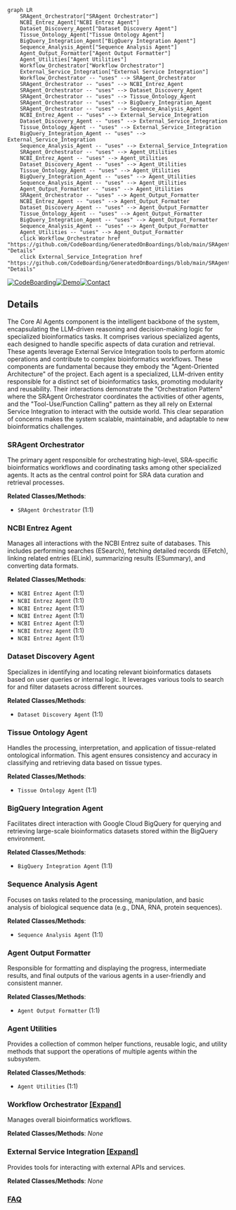 ```mermaid
graph LR
    SRAgent_Orchestrator["SRAgent Orchestrator"]
    NCBI_Entrez_Agent["NCBI Entrez Agent"]
    Dataset_Discovery_Agent["Dataset Discovery Agent"]
    Tissue_Ontology_Agent["Tissue Ontology Agent"]
    BigQuery_Integration_Agent["BigQuery Integration Agent"]
    Sequence_Analysis_Agent["Sequence Analysis Agent"]
    Agent_Output_Formatter["Agent Output Formatter"]
    Agent_Utilities["Agent Utilities"]
    Workflow_Orchestrator["Workflow Orchestrator"]
    External_Service_Integration["External Service Integration"]
    Workflow_Orchestrator -- "uses" --> SRAgent_Orchestrator
    SRAgent_Orchestrator -- "uses" --> NCBI_Entrez_Agent
    SRAgent_Orchestrator -- "uses" --> Dataset_Discovery_Agent
    SRAgent_Orchestrator -- "uses" --> Tissue_Ontology_Agent
    SRAgent_Orchestrator -- "uses" --> BigQuery_Integration_Agent
    SRAgent_Orchestrator -- "uses" --> Sequence_Analysis_Agent
    NCBI_Entrez_Agent -- "uses" --> External_Service_Integration
    Dataset_Discovery_Agent -- "uses" --> External_Service_Integration
    Tissue_Ontology_Agent -- "uses" --> External_Service_Integration
    BigQuery_Integration_Agent -- "uses" --> External_Service_Integration
    Sequence_Analysis_Agent -- "uses" --> External_Service_Integration
    SRAgent_Orchestrator -- "uses" --> Agent_Utilities
    NCBI_Entrez_Agent -- "uses" --> Agent_Utilities
    Dataset_Discovery_Agent -- "uses" --> Agent_Utilities
    Tissue_Ontology_Agent -- "uses" --> Agent_Utilities
    BigQuery_Integration_Agent -- "uses" --> Agent_Utilities
    Sequence_Analysis_Agent -- "uses" --> Agent_Utilities
    Agent_Output_Formatter -- "uses" --> Agent_Utilities
    SRAgent_Orchestrator -- "uses" --> Agent_Output_Formatter
    NCBI_Entrez_Agent -- "uses" --> Agent_Output_Formatter
    Dataset_Discovery_Agent -- "uses" --> Agent_Output_Formatter
    Tissue_Ontology_Agent -- "uses" --> Agent_Output_Formatter
    BigQuery_Integration_Agent -- "uses" --> Agent_Output_Formatter
    Sequence_Analysis_Agent -- "uses" --> Agent_Output_Formatter
    Agent_Utilities -- "uses" --> Agent_Output_Formatter
    click Workflow_Orchestrator href "https://github.com/CodeBoarding/GeneratedOnBoardings/blob/main/SRAgent/Workflow_Orchestrator.md" "Details"
    click External_Service_Integration href "https://github.com/CodeBoarding/GeneratedOnBoardings/blob/main/SRAgent/External_Service_Integration.md" "Details"
```

[![CodeBoarding](https://img.shields.io/badge/Generated%20by-CodeBoarding-9cf?style=flat-square)](https://github.com/CodeBoarding/CodeBoarding)[![Demo](https://img.shields.io/badge/Try%20our-Demo-blue?style=flat-square)](https://www.codeboarding.org/demo)[![Contact](https://img.shields.io/badge/Contact%20us%20-%20contact@codeboarding.org-lightgrey?style=flat-square)](mailto:contact@codeboarding.org)

## Details

The Core AI Agents component is the intelligent backbone of the system, encapsulating the LLM-driven reasoning and decision-making logic for specialized bioinformatics tasks. It comprises various specialized agents, each designed to handle specific aspects of data curation and retrieval. These agents leverage External Service Integration tools to perform atomic operations and contribute to complex bioinformatics workflows. These components are fundamental because they embody the "Agent-Oriented Architecture" of the project. Each agent is a specialized, LLM-driven entity responsible for a distinct set of bioinformatics tasks, promoting modularity and reusability. Their interactions demonstrate the "Orchestration Pattern" where the SRAgent Orchestrator coordinates the activities of other agents, and the "Tool-Use/Function Calling" pattern as they all rely on External Service Integration to interact with the outside world. This clear separation of concerns makes the system scalable, maintainable, and adaptable to new bioinformatics challenges.

### SRAgent Orchestrator
The primary agent responsible for orchestrating high-level, SRA-specific bioinformatics workflows and coordinating tasks among other specialized agents. It acts as the central control point for SRA data curation and retrieval processes.


**Related Classes/Methods**:

- `SRAgent Orchestrator` (1:1)


### NCBI Entrez Agent
Manages all interactions with the NCBI Entrez suite of databases. This includes performing searches (ESearch), fetching detailed records (EFetch), linking related entries (ELink), summarizing results (ESummary), and converting data formats.


**Related Classes/Methods**:

- `NCBI Entrez Agent` (1:1)
- `NCBI Entrez Agent` (1:1)
- `NCBI Entrez Agent` (1:1)
- `NCBI Entrez Agent` (1:1)
- `NCBI Entrez Agent` (1:1)
- `NCBI Entrez Agent` (1:1)
- `NCBI Entrez Agent` (1:1)


### Dataset Discovery Agent
Specializes in identifying and locating relevant bioinformatics datasets based on user queries or internal logic. It leverages various tools to search for and filter datasets across different sources.


**Related Classes/Methods**:

- `Dataset Discovery Agent` (1:1)


### Tissue Ontology Agent
Handles the processing, interpretation, and application of tissue-related ontological information. This agent ensures consistency and accuracy in classifying and retrieving data based on tissue types.


**Related Classes/Methods**:

- `Tissue Ontology Agent` (1:1)


### BigQuery Integration Agent
Facilitates direct interaction with Google Cloud BigQuery for querying and retrieving large-scale bioinformatics datasets stored within the BigQuery environment.


**Related Classes/Methods**:

- `BigQuery Integration Agent` (1:1)


### Sequence Analysis Agent
Focuses on tasks related to the processing, manipulation, and basic analysis of biological sequence data (e.g., DNA, RNA, protein sequences).


**Related Classes/Methods**:

- `Sequence Analysis Agent` (1:1)


### Agent Output Formatter
Responsible for formatting and displaying the progress, intermediate results, and final outputs of the various agents in a user-friendly and consistent manner.


**Related Classes/Methods**:

- `Agent Output Formatter` (1:1)


### Agent Utilities
Provides a collection of common helper functions, reusable logic, and utility methods that support the operations of multiple agents within the subsystem.


**Related Classes/Methods**:

- `Agent Utilities` (1:1)


### Workflow Orchestrator [[Expand]](./Workflow_Orchestrator.md)
Manages overall bioinformatics workflows.


**Related Classes/Methods**: _None_

### External Service Integration [[Expand]](./External_Service_Integration.md)
Provides tools for interacting with external APIs and services.


**Related Classes/Methods**: _None_



### [FAQ](https://github.com/CodeBoarding/GeneratedOnBoardings/tree/main?tab=readme-ov-file#faq)